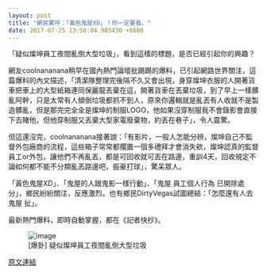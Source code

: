 ```yaml
---
layout: post
title: "網民驚呼：「黃色鬼屋XD」！你一定要看。"
date: 2017-07-25 13:58:04.985430 +0800
---
```


「疑似燦坤員工夜間亂倒大型垃圾」，看到這樣的標題，是否已經引起你的興趣？

網友coolnananana稍早在國內熱門論壇批踢踢的爆料，已引起網路世界關注，這篇爆料的內文描述，「清潔隊整理完後隔不久又會出現，身穿燦坤衣服的人開著貨車把車上的大型紙箱連同保麗龍丟棄在這，開著貨車在丟棄垃圾，到了早上一樣髒亂阿幹，只是太常有人傾倒垃圾都抓不到人，原來你邏輯就是亂丟有人收就不是製造髒亂，但是那完完全全是燦坤的制服LOGO，他如果沒穿制服我不會錄影會直接下去賭他，但他穿制服又丟棄大型家電廢棄物，約丟在巷子」，令人震驚。

但這還沒完，coolnananana接著說：「有影片，一般人怎能分辨，燦坤自己不監督外包廠商的流程，這些箱子常常都擱置一個多禮拜才會消失欸，燦坤認真的監督員工or外包，讓他們不再亂丟，都是可回收就可丟在路邊，重訓4天，回收規定不論如何都不能不分類亂丟路邊吧，振豪打球」，驚呆眾人。

「黃色鬼屋XD」、「鬼屋的人跟鬼影一樣行動」、「鬼屋 員工個人行為 已開除處分」，鄉民紛紛關注，反應激烈。也有鄉民DirtyVegas試圖總結：「怎麼還有人去鬼屋 扯」。

最新熱門爆料，即時自動掌握，都在《記者快抄》。

<figure>
<img src="http://i.imgur.com/ANHC01Q.jpg" alt="image">
<figcaption>
[爆卦] 疑似燦坤員工夜間亂倒大型垃圾
</figcaption>
</figure>

<a href = "https://www.ptt.cc/bbs/Gossiping/M.1500908418.A.FFE.html">原文連結</a>

